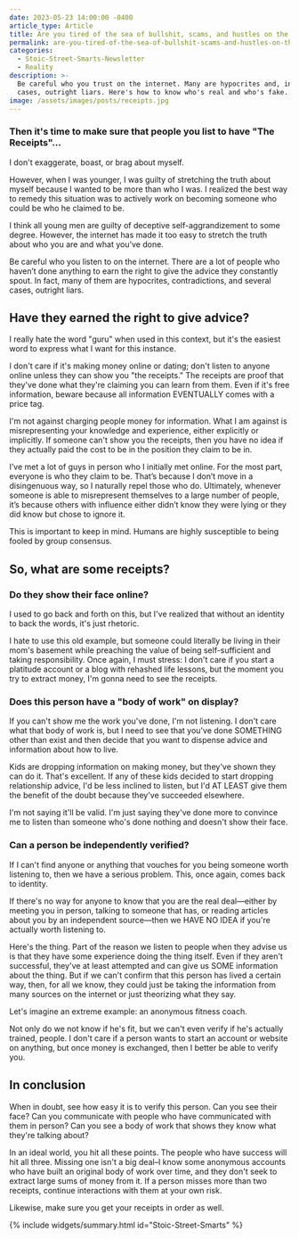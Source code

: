 ```yaml
---
date: 2023-05-23 14:00:00 -0400
article_type: Article
title: Are you tired of the sea of bullshit, scams, and hustles on the internet?
permalink: are-you-tired-of-the-sea-of-bullshit-scams-and-hustles-on-the-internet
categories:
  - Stoic-Street-Smarts-Newsletter
  - Reality
description: >-
  Be careful who you trust on the internet. Many are hypocrites and, in several
  cases, outright liars. Here's how to know who's real and who's fake.
image: /assets/images/posts/receipts.jpg
---
```

### Then it's time to make sure that people you list to have "The Receipts"…

​I don't exaggerate, boast, or brag about myself.

However, when I was younger, I was guilty of stretching the truth about myself because I wanted to be more than who I was. I realized the best way to remedy this situation was to actively work on becoming someone who could be who he claimed to be.

I think all young men are guilty of deceptive self-aggrandizement to some degree. However, the internet has made it too easy to stretch the truth about who you are and what you’ve done.

Be careful who you listen to on the internet. There are a lot of people who haven’t done anything to earn the right to give the advice they constantly spout. In fact, many of them are hypocrites, contradictions, and several cases, outright liars.

## Have they earned the right to give advice?

I really hate the word "guru" when used in this context, but it's the easiest word to express what I want for this instance.

I don't care if it's making money online or dating; don't listen to anyone online unless they can show you "the receipts." The receipts are proof that they've done what they're claiming you can learn from them. Even if it's free information, beware because all information EVENTUALLY comes with a price tag.

I'm not against charging people money for information. What I am against is misrepresenting your knowledge and experience, either explicitly or implicitly. If someone can't show you the receipts, then you have no idea if they actually paid the cost to be in the position they claim to be in.

I’ve met a lot of guys in person who I initially met online. For the most part, everyone is who they claim to be. That’s because I don’t move in a disingenuous way, so I naturally repel those who do. Ultimately, whenever someone is able to misrepresent themselves to a large number of people, it’s because others with influence either didn’t know they were lying or they did know but chose to ignore it.

This is important to keep in mind. Humans are highly susceptible to being fooled by group consensus.

## So, what are some receipts?

### **Do they show their face online?**

I used to go back and forth on this, but I've realized that without an identity to back the words, it's just rhetoric.

I hate to use this old example, but someone could literally be living in their mom's basement while preaching the value of being self-sufficient and taking responsibility. Once again, I must stress: I don't care if you start a platitude account or a blog with rehashed life lessons, but the moment you try to extract money, I'm gonna need to see the receipts.

### **Does this person have a "body of work" on display?**

If you can't show me the work you've done, I'm not listening. I don't care what that body of work is, but I need to see that you've done SOMETHING other than exist and then decide that you want to dispense advice and information about how to live.

Kids are dropping information on making money, but they've shown they can do it. That's excellent. If any of these kids decided to start dropping relationship advice, I'd be less inclined to listen, but I'd AT LEAST give them the benefit of the doubt because they've succeeded elsewhere.

I'm not saying it'll be valid. I'm just saying they've done more to convince me to listen than someone who's done nothing and doesn't show their face.

### **Can a person be independently verified?**

If I can't find anyone or anything that vouches for you being someone worth listening to, then we have a serious problem. This, once again, comes back to identity.

If there's no way for anyone to know that you are the real deal—either by meeting you in person, talking to someone that has, or reading articles about you by an independent source—then we HAVE NO IDEA if you're actually worth listening to.

Here's the thing. Part of the reason we listen to people when they advise us is that they have some experience doing the thing itself. Even if they aren't successful, they've at least attempted and can give us SOME information about the thing. But if we can't confirm that this person has lived a certain way, then, for all we know, they could just be taking the information from many sources on the internet or just theorizing what they say.

Let's imagine an extreme example: an anonymous fitness coach.

Not only do we not know if he's fit, but we can't even verify if he's actually trained, people. I don't care if a person wants to start an account or website on anything, but once money is exchanged, then I better be able to verify you.

## In conclusion

When in doubt, see how easy it is to verify this person. Can you see their face? Can you communicate with people who have communicated with them in person? Can you see a body of work that shows they know what they're talking about?

In an ideal world, you hit all these points. The people who have success will hit all three. Missing one isn't a big deal–I know some anonymous accounts who have built an original body of work over time, and they don't seek to extract large sums of money from it. If a person misses more than two receipts, continue interactions with them at your own risk.

Likewise, make sure you get your receipts in order as well.

{% include widgets/summary.html id="Stoic-Street-Smarts" %}